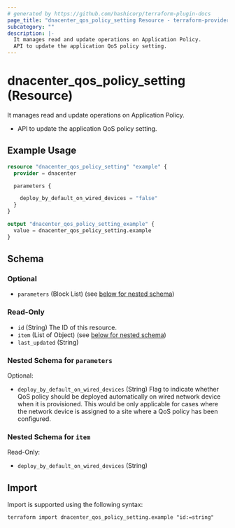 ```yaml
---
# generated by https://github.com/hashicorp/terraform-plugin-docs
page_title: "dnacenter_qos_policy_setting Resource - terraform-provider-dnacenter"
subcategory: ""
description: |-
  It manages read and update operations on Application Policy.
  API to update the application QoS policy setting.
---
```


# dnacenter_qos_policy_setting (Resource)

It manages read and update operations on Application Policy.

- API to update the application QoS policy setting.

## Example Usage

```terraform
resource "dnacenter_qos_policy_setting" "example" {
  provider = dnacenter

  parameters {

    deploy_by_default_on_wired_devices = "false"
  }
}

output "dnacenter_qos_policy_setting_example" {
  value = dnacenter_qos_policy_setting.example
}
```

<!-- schema generated by tfplugindocs -->
## Schema

### Optional

- `parameters` (Block List) (see [below for nested schema](#nestedblock--parameters))

### Read-Only

- `id` (String) The ID of this resource.
- `item` (List of Object) (see [below for nested schema](#nestedatt--item))
- `last_updated` (String)

<a id="nestedblock--parameters"></a>
### Nested Schema for `parameters`

Optional:

- `deploy_by_default_on_wired_devices` (String) Flag to indicate whether QoS policy should be deployed automatically on wired network device when it is provisioned. This would be only applicable for cases where the network device is assigned to a site where a QoS policy has been configured.


<a id="nestedatt--item"></a>
### Nested Schema for `item`

Read-Only:

- `deploy_by_default_on_wired_devices` (String)

## Import

Import is supported using the following syntax:

```shell
terraform import dnacenter_qos_policy_setting.example "id:=string"
```
